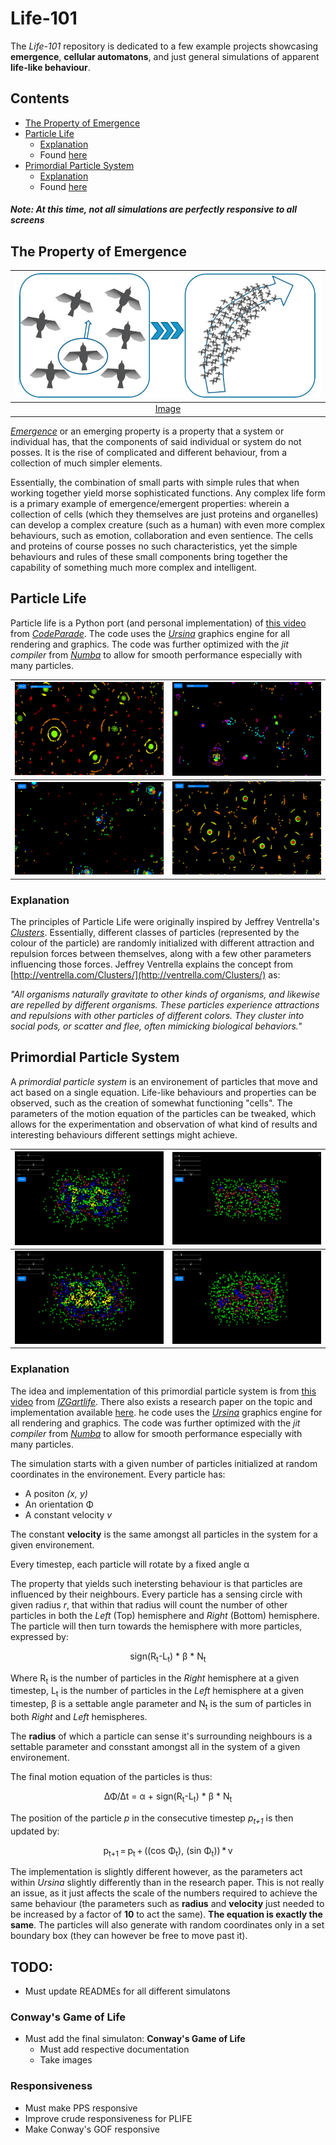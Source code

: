 # Life-101

The *Life-101* repository is dedicated to a few example projects showcasing **emergence**, 
**cellular automatons**, and just general simulations of apparent **life-like behaviour**.

## Contents

- [The Property of Emergence](#The-Property-of-Emergence)
- [Particle Life](#Particle-Life)
	- [Explanation](#Explanation)
	- Found [here](./plife)
- [Primordial Particle System](Primordial-Particle-System)
	- [Explanation](#Explanation)
	- Found [here](./pps)

##### Note: At this time, not all simulations are perfectly responsive to all screens

## The Property of Emergence
| ![](./imgs/main_page/emergence_example.png) |
|:-:|
| [Image](https://www.researchgate.net/figure/Unexpected-emergent-behaviour-of-the-mass-on-the-example-of-a-bird-flock-Simple_fig8_278009687) |

[*Emergence*](https://necsi.edu/emergence#:~:text=In%20describing%20collective%20behaviors%2C%20emergence,relationships%20at%20a%20finer%20scale.) 
or an emerging property is a property that a system
or individual has, that the components of said individual or system do not posses. It is the rise of complicated and different behaviour, from a collection of much simpler elements.

Essentially, the combination of small parts with simple rules that when working together yield morse 
sophisticated functions. Any complex life form is a primary example of emergence/emergent properties:
wherein a collection of cells (which they themselves are just proteins and organelles) can develop 
a complex creature (such as a human) with even more complex behaviours, such as emotion, collaboration
and even sentience. The cells and proteins of course posses no such characteristics, yet the simple behaviours and rules of 
these small components bring together the capability of something much more complex and intelligent.

## Particle Life

Particle life is a Python port (and personal implementation) of [this video](https://www.youtube.com/watch?v=Z_zmZ23grXE&t=15s)
from [*CodeParade*](https://www.youtube.com/channel/UCrv269YwJzuZL3dH5PCgxUw). The code uses the [*Ursina*](https://www.ursinaengine.org/) graphics engine
for all rendering and graphics. The code was further optimized with the *jit compiler* from [*Numba*](http://numba.pydata.org/)
to allow for smooth performance especially with many particles.

| ![](./imgs/plife/cells-1.png) | ![](./imgs/plife/ecosystem-1.png) |
|:-:| :-: |
| ![](./imgs/plife/ecosystem-3.png)| ![](./imgs/plife/cells-2.png) |


### Explanation

The principles of Particle Life were originally inspired by Jeffrey Ventrella's [*Clusters*](http://www.ventrella.com/Clusters/). Essentially, different classes of particles (represented by the colour of the particle) are randomly initialized with different attraction and repulsion forces between themselves, along with a few other parameters influencing those forces. Jeffrey Ventrella explains the concept from [http://ventrella.com/Clusters/](http://ventrella.com/Clusters/) as:

*"All organisms naturally gravitate to other kinds of organisms, and likewise are repelled by different organisms. These particles experience attractions and repulsions with other particles of different colors. They cluster into social pods, or scatter and flee, often mimicking biological behaviors."*


## Primordial Particle System

A *primordial particle system* is an environement of particles that move and act based on a single equation. Life-like behaviours and properties can be observed, such as the creation of somewhat functioning "cells". The parameters of the motion equation of the particles can be tweaked, which allows for the experimentation and observation of what kind of results and interesting behaviours different settings might achieve.

| ![](./imgs/pps/pps-1.png) | ![](./imgs/pps/pps-2.png) |
|:-:| :-: |
| ![](./imgs/pps/pps-3.png)| ![](./imgs/pps/pps-4.png) |


### Explanation

The idea and implementation of this primordial particle system is from [this video](https://www.youtube.com/watch?v=makaJpLvbow) from *[IZGartlife](https://www.youtube.com/channel/UCBoryeFK_61rcKu8GNv6hLw)*. There also exists a research paper on the topic and implementation available [here](https://www.nature.com/articles/srep37969). he code uses the [*Ursina*](https://www.ursinaengine.org/) graphics engine
for all rendering and graphics. The code was further optimized with the *jit compiler* from [*Numba*](http://numba.pydata.org/)
to allow for smooth performance especially with many particles. 

The simulation starts with a given number of particles initialized at random coordinates in the environement. Every particle has:

- A positon *(x, y)*
- An orientation &Phi;
- A constant velocity *v*

The constant **velocity** is the same amongst all particles in the system for a given environement.

Every timestep, each particle will rotate by a fixed angle &alpha;

The property that yields such inetersting behaviour is that particles are influenced by their neighbours. Every particle has a sensing circle with given radius *r*, that within that radius will count the number of other particles in both the *Left* (Top) hemisphere and *Right* (Bottom) hemisphere. The particle will then turn towards the hemisphere with more particles, expressed by: 

<p style="text-align: center;">sign(R<sub>t</sub>-L<sub>t</sub>) * &beta; * N<sub>t</sub></p>

Where R<sub>t</sub> is the number of particles in the *Right* hemisphere at a given timestep, L<sub>t</sub> is the number of particles in the *Left* hemisphere at a given timestep, &beta; is a settable angle parameter and N<sub>t</sub> is the sum of particles in both *Right* and *Left* hemispheres.

The **radius** of which a particle can sense it's surrounding neighbours is a settable parameter and consstant amongst all in the system of a given environement.

The final motion equation of the particles is thus:

<p style="text-align: center;">&Delta;&Phi;/&Delta;t = &alpha; + sign(R<sub>t</sub>-L<sub>t</sub>) * &beta; * N<sub>t</sub></p>

The position of the particle *p* in the consecutive timestep *p<sub>t+1* is then updated by:

<p style="text-align: center;">p<sub>t+1</sub> = p<sub>t</sub> + ((cos &Phi;<sub>t</sub>), (sin &Phi;<sub>t</sub>)) * v</p>

The implementation is slightly different however, as the parameters act within *Ursina* slightly differently than in the research paper. This is not really an issue, as it just affects the scale of the numbers required to achieve the same behaviour (the parameters such as **radius** and **velocity** just needed to be increased by a factor of **10** to act the same). **The equation is exactly the same**. The particles will also generate with random coordinates only in a set boundary box (they can however be free to move past it).


## TODO:

- Must update READMEs for all different simulatons

### Conway's Game of Life

- Must add the final simulaton: **Conway's Game of Life**
	- Must add respective documentation
	- Take images

### Responsiveness

- Must make PPS responsive
- Improve crude responsiveness for PLIFE
- Make Conway's GOF responsive